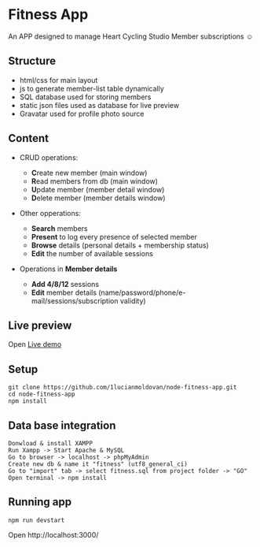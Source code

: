 # Fitness App 

An APP designed to manage Heart Cycling Studio Member subscriptions ☺

## Structure

- html/css for main layout
- js to generate member-list table dynamically
- SQL database used for storing members
- static json files used as database for live preview
- Gravatar used for profile photo source

## Content

- CRUD operations:
    - **C**reate new member (main window)
    - **R**ead members from db (main window)
    - **U**pdate member (member detail window)
    - **D**elete member (member details window)

- Other opperations: 
    - **Search** members
    - **Present** to log every presence of selected member
    - **Browse** details (personal details + membership status)
    - **Edit** the number of available sessions

- Operations in **Member details**
    - **Add 4/8/12** sessions
    - **Edit** member details (name/password/phone/e-mail/sessions/subscription validity)

## Live preview

Open [Live demo](https://1lucianmoldovan.github.io/node-fitness-app/public/index.html)

## Setup

```
git clone https://github.com/1lucianmoldovan/node-fitness-app.git
cd node-fitness-app
npm install
```

## Data base integration

```
Donwload & install XAMPP
Run Xampp -> Start Apache & MySQL
Go to browser -> localhost -> phpMyAdmin
Create new db & name it "fitness" (utf8_general_ci)
Go to "import" tab -> select fitness.sql from project folder -> "GO"
Open terminal -> npm install 
```

## Running app

```
npm run devstart
```

Open http://localhost:3000/